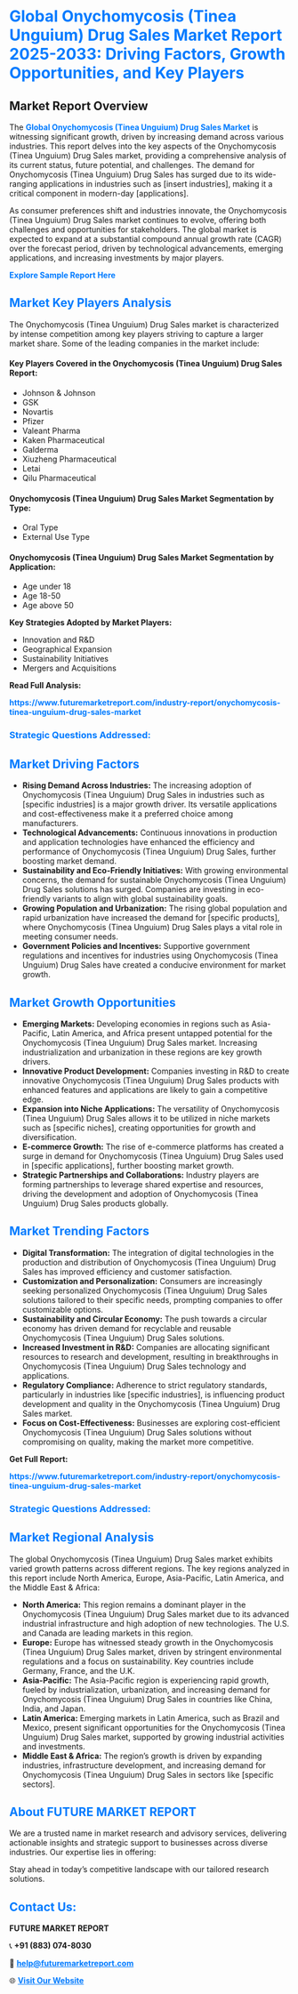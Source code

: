 <h1 style="color: #007BFF;">Global Onychomycosis (Tinea Unguium) Drug Sales Market Report 2025-2033: Driving Factors, Growth Opportunities, and Key Players</h1>

<section id="overview">
<h2>Market Report Overview</h2>
<p>The <a href="https://www.futuremarketreport.com/industry-report/onychomycosis-tinea-unguium-drug-sales-market" style="color: #007BFF; text-decoration: none;"><strong>Global Onychomycosis (Tinea Unguium) Drug Sales Market</strong></a> is witnessing significant growth, driven by increasing demand across various industries. This report delves into the key aspects of the Onychomycosis (Tinea Unguium) Drug Sales market, providing a comprehensive analysis of its current status, future potential, and challenges. The demand for Onychomycosis (Tinea Unguium) Drug Sales has surged due to its wide-ranging applications in industries such as [insert industries], making it a critical component in modern-day [applications].</p>
<p>As consumer preferences shift and industries innovate, the Onychomycosis (Tinea Unguium) Drug Sales market continues to evolve, offering both challenges and opportunities for stakeholders. The global market is expected to expand at a substantial compound annual growth rate (CAGR) over the forecast period, driven by technological advancements, emerging applications, and increasing investments by major players.</p>
</section>

<section id="overview">
<p><a href="https://www.futuremarketreport.com/request-sample/reportId=109347" style="color: #007BFF; text-decoration: none;"><strong>Explore Sample Report Here</strong></a></p>
</section>

<section id="key-players">
<h2 style="color: #007BFF;">Market Key Players Analysis</h2>
<p>The Onychomycosis (Tinea Unguium) Drug Sales market is characterized by intense competition among key players striving to capture a larger market share. Some of the leading companies in the market include:</p>
<h4>Key Players Covered in the Onychomycosis (Tinea Unguium) Drug Sales Report:</h4>
<ul><li>Johnson &amp; Johnson</li><li>GSK</li><li>Novartis</li><li>Pfizer</li><li>Valeant Pharma</li><li>Kaken Pharmaceutical</li><li>Galderma</li><li>Xiuzheng Pharmaceutical</li><li>Letai</li><li>Qilu Pharmaceutical</li></ul>
<h4>Onychomycosis (Tinea Unguium) Drug Sales Market Segmentation by Type:</h4>
<ul><li>Oral Type</li><li>External Use Type</li></ul>

<h4>Onychomycosis (Tinea Unguium) Drug Sales Market Segmentation by Application:</h4>
<ul><li>Age under 18</li><li>Age 18-50</li><li>Age above 50</li></ul>
<p><strong>Key Strategies Adopted by Market Players:</strong></p>
<ul>
<li>Innovation and R&D</li>
<li>Geographical Expansion</li>
<li>Sustainability Initiatives</li>
<li>Mergers and Acquisitions</li>
</ul>
</section>

<section>
<p><strong>Read Full Analysis: </strong></p><a href="https://www.futuremarketreport.com/industry-report/onychomycosis-tinea-unguium-drug-sales-market" style="color: #007BFF; text-decoration: none;"><strong>https://www.futuremarketreport.com/industry-report/onychomycosis-tinea-unguium-drug-sales-market</strong></a>
<h3 style="color: #007BFF;">Strategic Questions Addressed:</h3>
</section>

<section id="driving-factors">
<h2 style="color: #007BFF;">Market Driving Factors</h2>
<ul>
<li><strong>Rising Demand Across Industries:</strong> The increasing adoption of Onychomycosis (Tinea Unguium) Drug Sales in industries such as [specific industries] is a major growth driver. Its versatile applications and cost-effectiveness make it a preferred choice among manufacturers.</li>
<li><strong>Technological Advancements:</strong> Continuous innovations in production and application technologies have enhanced the efficiency and performance of Onychomycosis (Tinea Unguium) Drug Sales, further boosting market demand.</li>
<li><strong>Sustainability and Eco-Friendly Initiatives:</strong> With growing environmental concerns, the demand for sustainable Onychomycosis (Tinea Unguium) Drug Sales solutions has surged. Companies are investing in eco-friendly variants to align with global sustainability goals.</li>
<li><strong>Growing Population and Urbanization:</strong> The rising global population and rapid urbanization have increased the demand for [specific products], where Onychomycosis (Tinea Unguium) Drug Sales plays a vital role in meeting consumer needs.</li>
<li><strong>Government Policies and Incentives:</strong> Supportive government regulations and incentives for industries using Onychomycosis (Tinea Unguium) Drug Sales have created a conducive environment for market growth.</li>
</ul>
</section>

<section id="growth-opportunities">
<h2 style="color: #007BFF;">Market Growth Opportunities</h2>
<ul>
<li><strong>Emerging Markets:</strong> Developing economies in regions such as Asia-Pacific, Latin America, and Africa present untapped potential for the Onychomycosis (Tinea Unguium) Drug Sales market. Increasing industrialization and urbanization in these regions are key growth drivers.</li>
<li><strong>Innovative Product Development:</strong> Companies investing in R&D to create innovative Onychomycosis (Tinea Unguium) Drug Sales products with enhanced features and applications are likely to gain a competitive edge.</li>
<li><strong>Expansion into Niche Applications:</strong> The versatility of Onychomycosis (Tinea Unguium) Drug Sales allows it to be utilized in niche markets such as [specific niches], creating opportunities for growth and diversification.</li>
<li><strong>E-commerce Growth:</strong> The rise of e-commerce platforms has created a surge in demand for Onychomycosis (Tinea Unguium) Drug Sales used in [specific applications], further boosting market growth.</li>
<li><strong>Strategic Partnerships and Collaborations:</strong> Industry players are forming partnerships to leverage shared expertise and resources, driving the development and adoption of Onychomycosis (Tinea Unguium) Drug Sales products globally.</li>
</ul>
</section>

<section id="trending-factors">
<h2 style="color: #007BFF;">Market Trending Factors</h2>
<ul>
<li><strong>Digital Transformation:</strong> The integration of digital technologies in the production and distribution of Onychomycosis (Tinea Unguium) Drug Sales has improved efficiency and customer satisfaction.</li>
<li><strong>Customization and Personalization:</strong> Consumers are increasingly seeking personalized Onychomycosis (Tinea Unguium) Drug Sales solutions tailored to their specific needs, prompting companies to offer customizable options.</li>
<li><strong>Sustainability and Circular Economy:</strong> The push towards a circular economy has driven demand for recyclable and reusable Onychomycosis (Tinea Unguium) Drug Sales solutions.</li>
<li><strong>Increased Investment in R&D:</strong> Companies are allocating significant resources to research and development, resulting in breakthroughs in Onychomycosis (Tinea Unguium) Drug Sales technology and applications.</li>
<li><strong>Regulatory Compliance:</strong> Adherence to strict regulatory standards, particularly in industries like [specific industries], is influencing product development and quality in the Onychomycosis (Tinea Unguium) Drug Sales market.</li>
<li><strong>Focus on Cost-Effectiveness:</strong> Businesses are exploring cost-efficient Onychomycosis (Tinea Unguium) Drug Sales solutions without compromising on quality, making the market more competitive.</li>
</ul>
</section>

<section>
<p><strong>Get Full Report: </strong></p><a href="https://www.futuremarketreport.com/industry-report/onychomycosis-tinea-unguium-drug-sales-market" style="color: #007BFF; text-decoration: none;"><strong>https://www.futuremarketreport.com/industry-report/onychomycosis-tinea-unguium-drug-sales-market</strong></a>
<h3 style="color: #007BFF;">Strategic Questions Addressed:</h3>
</section>


<section id="regional-analysis">
<h2 style="color: #007BFF;">Market Regional Analysis</h2>
<p>The global Onychomycosis (Tinea Unguium) Drug Sales market exhibits varied growth patterns across different regions. The key regions analyzed in this report include North America, Europe, Asia-Pacific, Latin America, and the Middle East & Africa:</p>
<ul>
<li><strong>North America:</strong> This region remains a dominant player in the Onychomycosis (Tinea Unguium) Drug Sales market due to its advanced industrial infrastructure and high adoption of new technologies. The U.S. and Canada are leading markets in this region.</li>
<li><strong>Europe:</strong> Europe has witnessed steady growth in the Onychomycosis (Tinea Unguium) Drug Sales market, driven by stringent environmental regulations and a focus on sustainability. Key countries include Germany, France, and the U.K.</li>
<li><strong>Asia-Pacific:</strong> The Asia-Pacific region is experiencing rapid growth, fueled by industrialization, urbanization, and increasing demand for Onychomycosis (Tinea Unguium) Drug Sales in countries like China, India, and Japan.</li>
<li><strong>Latin America:</strong> Emerging markets in Latin America, such as Brazil and Mexico, present significant opportunities for the Onychomycosis (Tinea Unguium) Drug Sales market, supported by growing industrial activities and investments.</li>
<li><strong>Middle East & Africa:</strong> The region’s growth is driven by expanding industries, infrastructure development, and increasing demand for Onychomycosis (Tinea Unguium) Drug Sales in sectors like [specific sectors].</li>
</ul>
</section>

<footer>
<h2 style="color: #007BFF;">About FUTURE MARKET REPORT</h2>
<p>We are a trusted name in market research and advisory services, delivering actionable insights and strategic support to businesses across diverse industries. Our expertise lies in offering:</p>

<p>Stay ahead in today’s competitive landscape with our tailored research solutions.</p>

<h2 style="color: #007BFF;">Contact Us:</h2>
<p><strong>FUTURE MARKET REPORT</strong></p>
<p>📞 <strong>+91 (883) 074-8030</strong></p>
<p>📧 <strong><a href="mailto:help@futuremarketreport.com" style="color: #007BFF;">help@futuremarketreport.com</a></strong></p>
<p>🌐 <strong><a href="https://www.futuremarketreport.com/" style="color: #007BFF;">Visit Our Website</a></strong></p>
</footer>